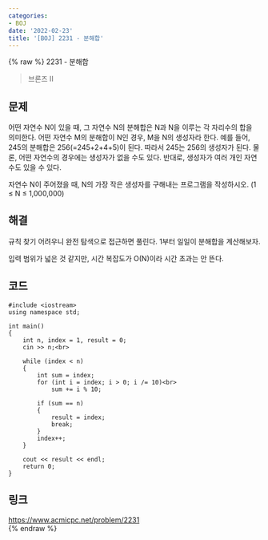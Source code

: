 ```yaml
---
categories:
- BOJ
date: '2022-02-23'
title: '[BOJ] 2231 - 분해합'
---
```


{% raw %}
2231 - 분해합

>브론즈 II

## 문제
어떤 자연수 N이 있을 때, 그 자연수 N의 분해합은 N과 N을 이루는 각 자리수의 합을 의미한다. 어떤 자연수 M의 분해합이 N인 경우, M을 N의 생성자라 한다. 예를 들어, 245의 분해합은 256(=245+2+4+5)이 된다. 따라서 245는 256의 생성자가 된다. 물론, 어떤 자연수의 경우에는 생성자가 없을 수도 있다. 반대로, 생성자가 여러 개인 자연수도 있을 수 있다.

자연수 N이 주어졌을 때, N의 가장 작은 생성자를 구해내는 프로그램을 작성하시오. (1 ≤ N ≤ 1,000,000)

##  해결
규칙 찾기 어려우니 완전 탐색으로 접근하면 풀린다. 1부터 일일이 분해합을 계산해보자.

입력 범위가 넓은 것 같지만, 시간 복잡도가 O(N)이라 시간 초과는 안 뜬다.

## 코드
```
#include <iostream>
using namespace std;

int main()
{
	int n, index = 1, result = 0;
	cin >> n;<br>

	while (index < n)
	{
		int sum = index;
		for (int i = index; i > 0; i /= 10)<br>
			sum += i % 10;

		if (sum == n)
		{
			result = index;
			break;
		}
		index++;
	}

	cout << result << endl;
	return 0;
}
```

## 링크
https://www.acmicpc.net/problem/2231<br>
{% endraw %}